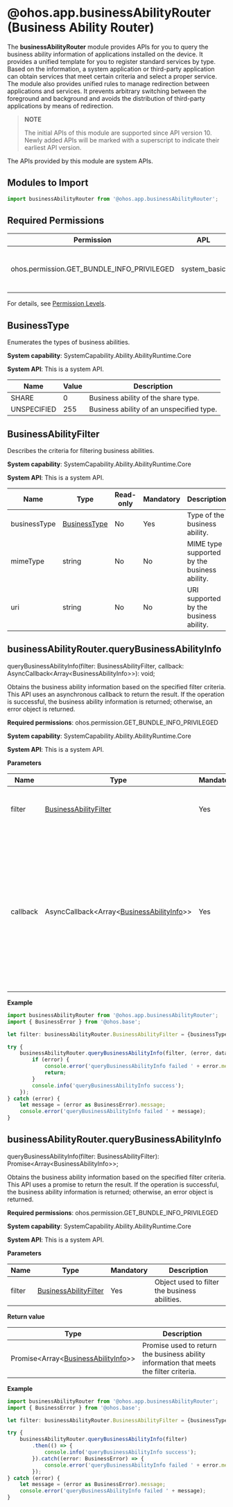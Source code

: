 # @ohos.app.businessAbilityRouter (Business Ability Router)

The **businessAbilityRouter** module provides APIs for you to query the business ability information of applications installed on the device. It provides a unified template for you to register standard services by type. Based on the information, a system application or third-party application can obtain services that meet certain criteria and select a proper service. The module also provides unified rules to manage redirection between applications and services. It prevents arbitrary switching between the foreground and background and avoids the distribution of third-party applications by means of redirection.

> **NOTE**
>
> The initial APIs of this module are supported since API version 10. Newly added APIs will be marked with a superscript to indicate their earliest API version.

The APIs provided by this module are system APIs.

## Modules to Import

``` ts
import businessAbilityRouter from '@ohos.app.businessAbilityRouter';
```

## Required Permissions

| Permission                                      | APL    | Description                |
| ------------------------------------------ | ------------ | -------------------- |
| ohos.permission.GET_BUNDLE_INFO_PRIVILEGED | system_basic | Permission to query information about all bundles.|

For details, see [Permission Levels](../../security/accesstoken-overview.md#permission-levels).

## BusinessType

Enumerates the types of business abilities.

**System capability**: SystemCapability.Ability.AbilityRuntime.Core

**System API**: This is a system API.

| Name       | Value  | Description                                |
| ----------- | ---- | ------------------------------------ |
| SHARE       | 0    | Business ability of the share type.|
| UNSPECIFIED | 255  | Business ability of an unspecified type.  |

## BusinessAbilityFilter

Describes the criteria for filtering business abilities.

**System capability**: SystemCapability.Ability.AbilityRuntime.Core

**System API**: This is a system API.

| Name        | Type        | Read-only| Mandatory| Description                                  |
| ------------ | ------------ | ---- | ---- | -------------------------------------- |
| businessType | [BusinessType](#businesstype) | No  | Yes  | Type of the business ability.          |
| mimeType     | string       | No  | No  | MIME type supported by the business ability.|
| uri          | string       | No  | No  | URI supported by the business ability.       |

## businessAbilityRouter.queryBusinessAbilityInfo

queryBusinessAbilityInfo(filter: BusinessAbilityFilter, callback: AsyncCallback\<Array\<BusinessAbilityInfo\>\>): void;

Obtains the business ability information based on the specified filter criteria. This API uses an asynchronous callback to return the result. If the operation is successful, the business ability information is returned; otherwise, an error object is returned.

**Required permissions**: ohos.permission.GET_BUNDLE_INFO_PRIVILEGED

**System capability**: SystemCapability.Ability.AbilityRuntime.Core

**System API**: This is a system API.

**Parameters**

| Name      | Type    | Mandatory  | Description                                   |
| ----------- | ------ | ---- | --------------------------------------- |
| filter | [BusinessAbilityFilter](#businessabilityfilter) | Yes   | Object used to filter the business abilities.|
| callback | AsyncCallback\<Array\<[BusinessAbilityInfo](js-apis-bundleManager-businessAbilityInfo.md#businessabilityinfo)\>\> | Yes| Callback used to return the result. If the operation is successful, the business ability information that meets the filter criteria is returned; otherwise, an error object is returned.|

**Example**

```ts
import businessAbilityRouter from '@ohos.app.businessAbilityRouter';
import { BusinessError } from '@ohos.base';

let filter: businessAbilityRouter.BusinessAbilityFilter = {businessType: businessAbilityRouter.BusinessType.SHARE};

try {
    businessAbilityRouter.queryBusinessAbilityInfo(filter, (error, data) => {
        if (error) {
            console.error('queryBusinessAbilityInfo failed ' + error.message);
            return;
        }
        console.info('queryBusinessAbilityInfo success');
    });
} catch (error) {
    let message = (error as BusinessError).message;
    console.error('queryBusinessAbilityInfo failed ' + message);
}
```

## businessAbilityRouter.queryBusinessAbilityInfo

queryBusinessAbilityInfo(filter: BusinessAbilityFilter): Promise\<Array\<BusinessAbilityInfo\>\>;

Obtains the business ability information based on the specified filter criteria. This API uses a promise to return the result. If the operation is successful, the business ability information is returned; otherwise, an error object is returned.

**Required permissions**: ohos.permission.GET_BUNDLE_INFO_PRIVILEGED

**System capability**: SystemCapability.Ability.AbilityRuntime.Core

**System API**: This is a system API.

**Parameters**

| Name      | Type                             | Mandatory  | Description                                   |
| ----------- | ------------------------------- | ---- | --------------------------------------- |
| filter | [BusinessAbilityFilter](#businessabilityfilter) | Yes   | Object used to filter the business abilities. |

**Return value**

| Type                                                        | Description                                       |
| ------------------------------------------------------------ | ------------------------------------------- |
| Promise\<Array\<[BusinessAbilityInfo](js-apis-bundleManager-businessAbilityInfo.md#businessabilityinfo)\>\> | Promise used to return the business ability information that meets the filter criteria.|

**Example**

```ts
import businessAbilityRouter from '@ohos.app.businessAbilityRouter';
import { BusinessError } from '@ohos.base';

let filter: businessAbilityRouter.BusinessAbilityFilter = {businessType: businessAbilityRouter.BusinessType.SHARE};

try {
    businessAbilityRouter.queryBusinessAbilityInfo(filter)
        .then(() => {
            console.info('queryBusinessAbilityInfo success');
        }).catch((error: BusinessError) => {
            console.error('queryBusinessAbilityInfo failed ' + error.message);
        });
} catch (error) {
    let message = (error as BusinessError).message;
    console.error('queryBusinessAbilityInfo failed ' + message);
}
```
